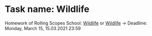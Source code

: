 # Task name: Wildlife

Homework of Rolling Scopes School: [Wildlife](https://bertfrontend-wildlife.netlify.app/) or [Wildlife](https://bertfrontend.github.io/wildlife/wildlife/index.html) -> Deadline: Monday, March 15, 15.03.2021 23:59
